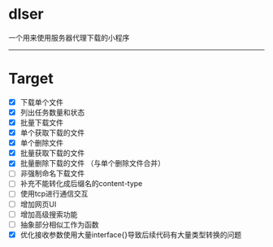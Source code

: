 # dlser
一个用来使用服务器代理下载的小程序

---

# Target

- [x] 下载单个文件
- [x] 列出任务数量和状态
- [x] 批量下载文件
- [x] 单个获取下载的文件
- [x] 单个删除文件
- [x] 批量获取下载的文件
- [x] 批量删除下载的文件 （与单个删除文件合并）
- [ ] 非强制命名下载文件
- [ ] 补充不能转化成后缀名的content-type
- [ ] 使用tcp进行通信交互
- [ ] 增加网页UI
- [ ] 增加高级搜索功能
- [ ] 抽象部分相似工作为函数
- [x] 优化接收参数使用大量interface{}导致后续代码有大量类型转换的问题
